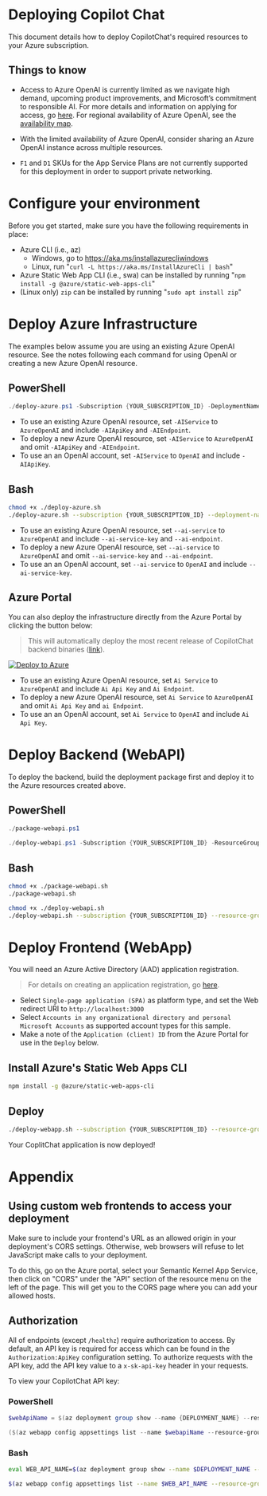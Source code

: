 # Deploying Copilot Chat
This document details how to deploy CopilotChat's required resources to your Azure subscription.

## Things to know
- Access to Azure OpenAI is currently limited as we navigate high demand, upcoming product improvements, and Microsoft’s commitment to responsible AI. 
  For more details and information on applying for access, go [here](https://learn.microsoft.com/azure/cognitive-services/openai/overview?ocid=AID3051475#how-do-i-get-access-to-azure-openai).
  For regional availability of Azure OpenAI, see the [availability map](https://azure.microsoft.com/explore/global-infrastructure/products-by-region/?products=cognitive-services).
  
- With the limited availability of Azure OpenAI, consider sharing an Azure OpenAI instance across multiple resources.

- `F1` and `D1` SKUs for the App Service Plans are not currently supported for this deployment in order to support private networking.


# Configure your environment
Before you get started, make sure you have the following requirements in place:
- Azure CLI (i.e., az)
  - Windows, go to https://aka.ms/installazurecliwindows
  - Linux, run "`curl -L https://aka.ms/InstallAzureCli | bash`"
- Azure Static Web App CLI (i.e., swa) can be installed by running "`npm install -g @azure/static-web-apps-cli`"
- (Linux only) `zip` can be installed by running "`sudo apt install zip`"


# Deploy Azure Infrastructure
The examples below assume you are using an existing Azure OpenAI resource. See the notes following each command for using OpenAI or creating a new Azure OpenAI resource.

## PowerShell
```powershell
./deploy-azure.ps1 -Subscription {YOUR_SUBSCRIPTION_ID} -DeploymentName {YOUR_DEPLOYMENT_NAME} -AIService {AzureOpenAI or OpenAI} -AIApiKey {YOUR_AI_KEY} -AIEndpoint {YOUR_AZURE_OPENAI_ENDPOINT}
```
  - To use an existing Azure OpenAI resource, set `-AIService` to `AzureOpenAI` and include `-AIApiKey` and `-AIEndpoint`.
  - To deploy a new Azure OpenAI resource, set `-AIService` to `AzureOpenAI` and omit `-AIApiKey` and `-AIEndpoint`.
  - To use an an OpenAI account, set `-AIService` to `OpenAI` and include `-AIApiKey`.

## Bash
```bash
chmod +x ./deploy-azure.sh
./deploy-azure.sh --subscription {YOUR_SUBSCRIPTION_ID} --deployment-name {YOUR_DEPLOYMENT_NAME} --ai-service {AzureOpenAI or OpenAI} --ai-service-key {YOUR_AI_KEY} --ai-endpoint {YOUR_AZURE_OPENAI_ENDPOINT}
```
  - To use an existing Azure OpenAI resource, set `--ai-service` to `AzureOpenAI` and include `--ai-service-key` and `--ai-endpoint`.
  - To deploy a new Azure OpenAI resource, set `--ai-service` to `AzureOpenAI` and omit `--ai-service-key` and `--ai-endpoint`.
  - To use an an OpenAI account, set `--ai-service` to `OpenAI` and include `--ai-service-key`.

## Azure Portal
You can also deploy the infrastructure directly from the Azure Portal by clicking the button below:
> This will automatically deploy the most recent release of CopilotChat backend binaries ([link](https://github.com/microsoft/semantic-kernel/releases?q=copilotchat)).

[![Deploy to Azure](https://aka.ms/deploytoazurebutton)](https://portal.azure.com/#create/Microsoft.Template/uri/https%3A%2F%2Fraw.githubusercontent.com%2Fmicrosoft%2Fsemantic-kernel%2Fmain%2Fsamples%2Fapps%2Fcopilot-chat-app%2Fdeploy%2Fmain.json)

 - To use an existing Azure OpenAI resource, set `Ai Service` to `AzureOpenAI` and include `Ai Api Key` and `Ai Endpoint`.
  - To deploy a new Azure OpenAI resource, set `Ai Service` to `AzureOpenAI` and omit `Ai Api Key` and `ai Endpoint`.
  - To use an an OpenAI account, set `Ai Service` to `OpenAI` and include `Ai Api Key`.


# Deploy Backend (WebAPI)
To deploy the backend, build the deployment package first and deploy it to the Azure resources created above.

## PowerShell
```powershell
./package-webapi.ps1 

./deploy-webapi.ps1 -Subscription {YOUR_SUBSCRIPTION_ID} -ResourceGroupName rg-{YOUR_DEPLOYMENT_NAME} -DeploymentName {YOUR_DEPLOYMENT_NAME}
```

## Bash
```bash
chmod +x ./package-webapi.sh
./package-webapi.sh

chmod +x ./deploy-webapi.sh
./deploy-webapi.sh --subscription {YOUR_SUBSCRIPTION_ID} --resource-group rg-{YOUR_DEPLOYMENT_NAME} --deployment-name {YOUR_DEPLOYMENT_NAME}
```


# Deploy Frontend (WebApp)
You will need an Azure Active Directory (AAD) application registration. 
> For details on creating an application registration, go [here](https://learn.microsoft.com/en-us/azure/active-directory/develop/quickstart-register-app).
- Select `Single-page application (SPA)` as platform type, and set the Web redirect URI to `http://localhost:3000`
- Select `Accounts in any organizational directory and personal Microsoft Accounts` as supported account types for this sample.
- Make a note of the `Application (client) ID` from the Azure Portal for use in the `Deploy` below.

## Install Azure's Static Web Apps CLI
```bash
npm install -g @azure/static-web-apps-cli
```

## Deploy
```bash
./deploy-webapp.sh --subscription {YOUR_SUBSCRIPTION_ID} --resource-group rg-{YOUR_DEPLOYMENT_NAME} --deployment-name {YOUR_DEPLOYMENT_NAME} --application-id {YOUR_APPLICATION_ID}
```

Your CoplitChat application is now deployed!

# Appendix
## Using custom web frontends to access your deployment
Make sure to include your frontend's URL as an allowed origin in your deployment's CORS settings. Otherwise, web browsers will refuse to let JavaScript make calls to your deployment.

To do this, go on the Azure portal, select your Semantic Kernel App Service, then click on "CORS" under the "API" section of the resource menu on the left of the page.
This will get you to the CORS page where you can add your allowed hosts.

## Authorization
All of endpoints (except `/healthz`) require authorization to access.
By default, an API key is required for access which can be found in the `Authorization:ApiKey` configuration setting.
To authorize requests with the API key, add the API key value to a `x-sk-api-key` header in your requests.

To view your CopilotChat API key:
### PowerShell
```powershell
$webApiName = $(az deployment group show --name {DEPLOYMENT_NAME} --resource-group rg-{DEPLOYMENT_NAME} --output json | ConvertFrom-Json).properties.outputs.webapiName.value

($(az webapp config appsettings list --name $webapiName --resource-group rg-{YOUR_DEPLOYMENT_NAME} | ConvertFrom-JSON) | Where-Object -Property name -EQ -Value Authorization:ApiKey).value
```

### Bash
```bash
eval WEB_API_NAME=$(az deployment group show --name $DEPLOYMENT_NAME --resource-group $RESOURCE_GROUP --output json) | jq -r '.properties.outputs.webapiName.value'

$(az webapp config appsettings list --name $WEB_API_NAME --resource-group rg-{YOUR_DEPLOYMENT_NAME} | jq '.[] | select(.name=="Authorization:ApiKey").value')
```

